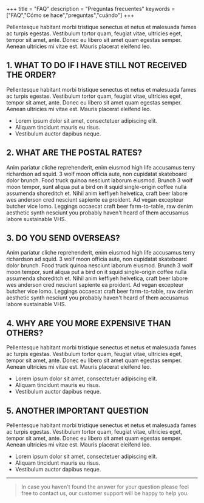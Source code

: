 +++
title = "FAQ"
description = "Preguntas frecuentes"
keywords = ["FAQ","Cómo se hace","preguntas","cuándo"]
+++

Pellentesque habitant morbi tristique senectus et netus et malesuada fames ac turpis egestas. Vestibulum tortor quam, feugiat vitae, ultricies eget, tempor sit amet, ante. Donec eu libero sit amet quam egestas semper. Aenean ultricies mi vitae est. Mauris placerat eleifend leo.

## 1. WHAT TO DO IF I HAVE STILL NOT RECEIVED THE ORDER?

Pellentesque habitant morbi tristique senectus et netus et malesuada fames ac turpis egestas. Vestibulum tortor quam, feugiat vitae, ultricies eget, tempor sit amet, ante. Donec eu libero sit amet quam egestas semper. Aenean ultricies mi vitae est. Mauris placerat eleifend leo.

* Lorem ipsum dolor sit amet, consectetuer adipiscing elit.
* Aliquam tincidunt mauris eu risus.
* Vestibulum auctor dapibus neque.

## 2. WHAT ARE THE POSTAL RATES?

Anim pariatur cliche reprehenderit, enim eiusmod high life accusamus terry richardson ad squid. 3 wolf moon officia aute, non cupidatat skateboard dolor brunch. Food truck quinoa nesciunt laborum eiusmod. Brunch 3 wolf moon tempor, sunt aliqua put a bird on it squid single-origin coffee nulla assumenda shoreditch et. Nihil anim keffiyeh helvetica, craft beer labore wes anderson cred nesciunt sapiente ea proident. Ad vegan excepteur butcher vice lomo. Leggings occaecat craft beer farm-to-table, raw denim aesthetic synth nesciunt you probably haven't heard of them accusamus labore sustainable VHS.

## 3. DO YOU SEND OVERSEAS?

Anim pariatur cliche reprehenderit, enim eiusmod high life accusamus terry richardson ad squid. 3 wolf moon officia aute, non cupidatat skateboard dolor brunch. Food truck quinoa nesciunt laborum eiusmod. Brunch 3 wolf moon tempor, sunt aliqua put a bird on it squid single-origin coffee nulla assumenda shoreditch et. Nihil anim keffiyeh helvetica, craft beer labore wes anderson cred nesciunt sapiente ea proident. Ad vegan excepteur butcher vice lomo. Leggings occaecat craft beer farm-to-table, raw denim aesthetic synth nesciunt you probably haven't heard of them accusamus labore sustainable VHS.

## 4. WHY ARE YOU MORE EXPENSIVE THAN OTHERS?

Pellentesque habitant morbi tristique senectus et netus et malesuada fames ac turpis egestas. Vestibulum tortor quam, feugiat vitae, ultricies eget, tempor sit amet, ante. Donec eu libero sit amet quam egestas semper. Aenean ultricies mi vitae est. Mauris placerat eleifend leo.

* Lorem ipsum dolor sit amet, consectetuer adipiscing elit.
* Aliquam tincidunt mauris eu risus.
* Vestibulum auctor dapibus neque.

## 5. ANOTHER IMPORTANT QUESTION

Pellentesque habitant morbi tristique senectus et netus et malesuada fames ac turpis egestas. Vestibulum tortor quam, feugiat vitae, ultricies eget, tempor sit amet, ante. Donec eu libero sit amet quam egestas semper. Aenean ultricies mi vitae est. Mauris placerat eleifend leo.

* Lorem ipsum dolor sit amet, consectetuer adipiscing elit.
* Aliquam tincidunt mauris eu risus.
* Vestibulum auctor dapibus neque.

---

> In case you haven't found the answer for your question please feel free to contact us, our customer support will be happy to help you.
